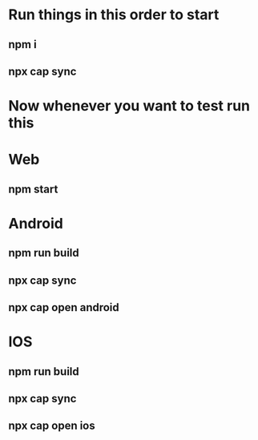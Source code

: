 # Run things in this order to start

## npm i
## npx cap sync

# Now whenever you want to test run this
# Web
## npm start
# Android
## npm run build
## npx cap sync
## npx cap open android
# IOS
## npm run build
## npx cap sync
## npx cap open ios
